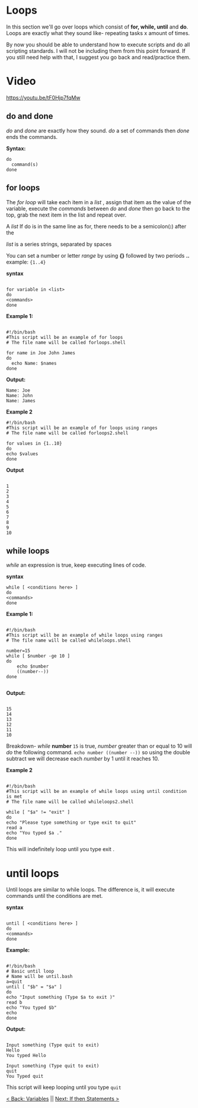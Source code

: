 # Loops

In this section we'll go over loops which consist of **for, while, until** and **do**. Loops are exactly what they sound like- repeating tasks x amount of times.

By now you should be able to understand how to execute scripts and do all scripting standards. I will not be including them from this point forward. If you still need help with that, I suggest you go back and read/practice them.

# Video

 https://youtu.be/tF0Hjp7fqMw

## do and done

*do* and *done* are exactly how they sound. *do* a set of commands then *done* ends the commands.

**Syntax:**

```
do
  command(s)
done

```


## for loops

The *for loop* will take each item in a *list* , assign that item as the value of the variable, execute the *commands* between *do* and *done* then go back to the top, grab the next item in the list and repeat over.

A *list*
If do is in the same line as for, there needs to be a semicolon(**:**) after the

*list*  is a series strings, separated by spaces

You can set a number or letter *range* by using **{}** followed by two periods **..** example: ```{1..4}```

**syntax**

```

for variable in <list>
do
<commands>
done

```  

**Example 1:**

```

#!/bin/bash
#This script will be an example of for loops
# The file name will be called forloops.shell

for name in Joe John James
do
  echo Name: $names
done

```

**Output:**


```
Name: Joe
Name: John
Name: James

```

**Example 2**

```
#!/bin/bash
#This script will be an example of for loops using ranges
# The file name will be called forloops2.shell

for values in {1..10}
do
echo $values
done

```
**Output**

```

1
2
3
4
5
6
7
8
9
10

```

## while loops

*while* an expression is true, keep executing lines of code.

**syntax**

```
while [ <conditions here> ]
do
<commands>
done

```  

**Example 1:**

```

#!/bin/bash
#This script will be an example of while loops using ranges
# The file name will be called whileloops.shell

number=15
while [ $number -ge 10 ]
do
    echo $number
    ((number--))
done


```

**Output:**


```

15
14
13
12
11
10

```
Breakdown- *while* **number** ```15``` is true, *number* greater than or equal to 10 will *do* the following command. ```echo number ((number --))``` so using the double subtract we will decrease each *number* by 1 until it reaches 10.

**Example 2**

```

#!/bin/bash
#This script will be an example of while loops using until condition is met
# The file name will be called whileloops2.shell

while [ "$a" != "exit" ]
do
echo "Please type something or type exit to quit"
read a
echo "You typed $a ."
done
```

This will indefinitely loop until you type exit .



# until loops

Until loops are similar to while loops. The difference is, it will execute commands until the conditions are met.

**syntax**

```

until [ <conditions here> ]
do
<commands>
done

```

**Example:**

```

#!/bin/bash
# Basic until loop
# Name will be until.bash
a=quit
until [ "$b" = "$a" ]
do
echo "Input something (Type $a to exit )"
read b
echo "You typed $b"
echo
done

```


**Output:**


```

Input something (Type quit to exit)
Hello
You typed Hello

Input something (Type quit to exit)
quit
You Typed quit

```

This script will keep looping until you type ```quit```



[< Back: Variables](https://sxcdennis.github.io/basic-shell-scripting/Variables "Variables") || [Next: If then Statements >](https://sxcdennis.github.io/basic-shell-scripting/If%20then%20Statements "If then Statements")
